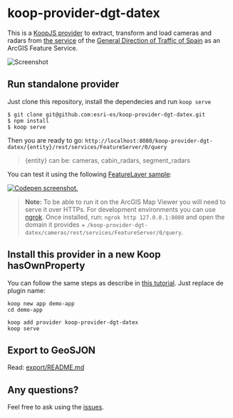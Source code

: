 # koop-provider-dgt-datex

This is a [KoopJS provider](https://koopjs.github.io/docs/available-plugins/providers) to extract, transform and load cameras and radars from [the service](http://infocar.dgt.es/datex2/dgt/CCTVSiteTablePublication/all/content.xml) of the [General Direction of Traffic of Spain](http://www.dgt.es/es/) as an ArcGIS Feature Service.

![Screenshot](https://user-images.githubusercontent.com/826965/95004997-09878400-05f3-11eb-9379-595dba91369c.png)

## Run standalone provider

Just clone this repository, install the dependecies and run `koop serve`

```
$ git clone git@github.com:esri-es/koop-provider-dgt-datex.git
$ npm install
$ koop serve
```

Then you are ready to go: `http://localhost:8080/koop-provider-dgt-datex/{entity}/rest/services/FeatureServer/0/query`

> {entity} can be: cameras, cabin_radars, segment_radars

You can test it using the following [FeatureLayer sample](https://codepen.io/hhkaos/pen/WNwVMpY?editors=1000):

[![Codepen screenshot](https://user-images.githubusercontent.com/826965/95006971-6fcbd100-060a-11eb-981b-824ea6dc8794.png).](https://codepen.io/hhkaos/pen/WNwVMpY?editors=1000)

> **Note:** To be able to run it on the ArcGIS Map Viewer you will need to serve it over HTTPs. For development environments you can use [ngrok](https://ngrok.com/). Once installed, run: `ngrok http 127.0.0.1:8080` and open the domain it provides + `/koop-provider-dgt-datex/cameras/rest/services/FeatureServer/0/query`.

## Install this provider in a new Koop hasOwnProperty

You can follow the same steps as describe in [this tutorial](https://gist.github.com/hhkaos/d842a8a30626e0cf48e3834017879f42#demo-2-install-and-secure-a-pass-through-provider). Just replace de plugin name:

```
koop new app demo-app
cd demo-app

koop add provider koop-provider-dgt-datex
koop serve
```

## Export to GeoSJON

Read: [export/README.md](./export/README.md)

## Any questions?

Feel free to ask using the [issues](https://github.com/esri-es/koop-provider-dgt-datex/issues).
